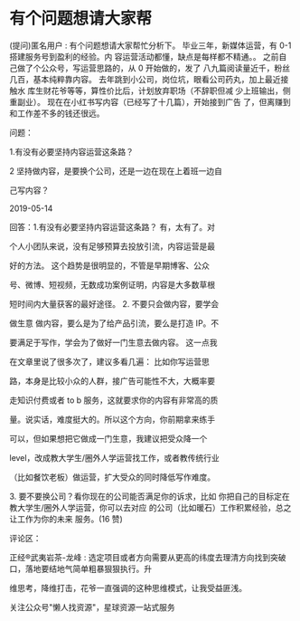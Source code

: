 # 有个问题想请大家帮

(提问)匿名用户 : 有个问题想请大家帮忙分析下。 毕业三年，新媒体运营，有 0-1 搭建服务号到盈利的经验。内 容运营活动都懂，缺点是每样都不精通。。 之前自己做了个公众号，写运营思路的，从 0 开始做的，发了 八九篇阅读量近千，粉丝几百，基本纯粹靠内容。 去年跳到小公司，岗位坑，眼看公司药丸，加上最近接触水 库生财花爷等等，算性价比后，计划放弃职场（不辞职但减 少上班输出，侧重副业）。 现在在小红书写内容（已经写了十几篇），开始接到广告 了，但离赚到和工作差不多的钱还很远。

问题：

1.有没有必要坚持内容运营这条路？

2 坚持做内容，是要换个公司，还是一边在现在上着班一边自

己写内容？

2019-05-14

回答：1.有没有必要坚持内容运营这条路？ 有，太有了。对

个人小团队来说，没有足够预算去投放引流，内容运营是最

好的方法。 这个趋势是很明显的，不管是早期博客、公众

号、微博、短视频，无数成功案例证明，内容是大多数草根

短时间内大量获客的最好途径。 2\. 不要只会做内容，要学会

做生意 做内容，要么是为了给产品引流，要么是打造 IP。不

要满足于写作，学会为了做好一门生意去做内容。 这一点我

在文章里说了很多次了，建议多看几遍： 比如你写运营思

路，本身是比较小众的人群，接广告可能性不大，大概率要

走知识付费或者 to b 服务，这就要求你的内容有非常高的质

量。说实话，难度挺大的。所以这个方向，你前期拿来练手

可以，但如果想把它做成一门生意，我建议把受众降一个

level，改成教大学生/圈外人学运营找工作，或者教传统行业

（比如餐饮老板）做运营，扩大受众的同时降低写作难度。

3\. 要不要换公司？看你现在的公司能否满足你的诉求，比如 你把自己的目标定在教大学生/圈外人学运营，你可以去对应 的公司（比如暖石）工作积累经验，总之让工作为你的未来 服务。(16 赞)

评论区：

正经®武夷岩茶-龙峰 : 选定项目或者方向需要从更高的纬度去理清方向找到突破口，落地要结地气简单粗暴狠狠执行。升

维思考，降维打击，花爷一直强调的这种思维模式，让我受益匪浅。

关注公众号"懒人找资源"，星球资源一站式服务